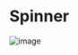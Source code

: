 # Spinner

![image](https://user-images.githubusercontent.com/74415859/127096305-09bf8dc7-35b9-40ab-b5f4-ea0abd3ac2b5.png)

